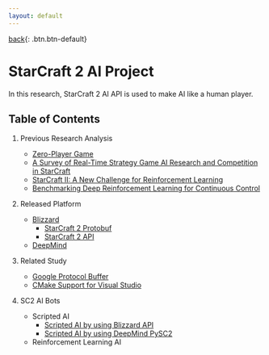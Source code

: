 ```yaml
---
layout: default
---
```

[back](../pmain){: .btn.btn-default}

# StarCraft 2 AI Project


In this research, StarCraft 2 AI API is used to make AI like a human player.

## Table of Contents
1. Previous Research Analysis
	- [Zero-Player Game](./Prev/zero)
	- [A Survey of Real-Time Strategy Game AI Research and Competition in StarCraft](./Prev/surv)
	- [StarCraft II: A New Challenge for Reinforcement Learning](./Prev/sc2)
	- [Benchmarking Deep Reinforcement Learning for Continuous Control](./Prev/bcdrl) 

2. Released Platform 
	- [Blizzard](./Plat/blizNews)
		- [StarCraft 2 Protobuf](./Plat/BlizProto/blizProto)
		- [StarCraft 2 API](./Plat/BlizAPI/blizAPI) 
	- [DeepMind](./Plat/deepNews)

3. Related Study
	- [Google Protocol Buffer](./Rels/protocolBuf)
	- [CMake Support for Visual Studio](./Rels/cmakeVS)

4. SC2 AI Bots
	- Scripted AI
		- [Scripted AI by using Blizzard API](./aibots/scriptedBlizz/structureSC2API)
		- [Scripted AI by using DeepMind PySC2](./aibots/scriptedPySC/marineRushBot)
	- Reinforcement Learning AI
